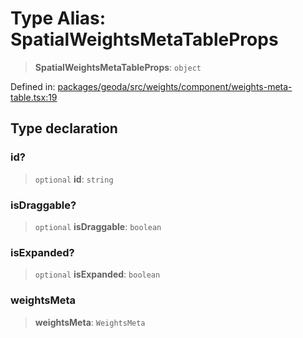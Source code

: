 # Type Alias: SpatialWeightsMetaTableProps

> **SpatialWeightsMetaTableProps**: `object`

Defined in: [packages/geoda/src/weights/component/weights-meta-table.tsx:19](https://github.com/GeoDaCenter/openassistant/blob/994a31d776db171047aa7cd650eb798b5317f644/packages/geoda/src/weights/component/weights-meta-table.tsx#L19)

## Type declaration

### id?

> `optional` **id**: `string`

### isDraggable?

> `optional` **isDraggable**: `boolean`

### isExpanded?

> `optional` **isExpanded**: `boolean`

### weightsMeta

> **weightsMeta**: `WeightsMeta`
